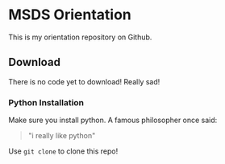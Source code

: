 # MSDS Orientation

This is my orientation repository on Github.


## Download

There is no code yet to download! Really sad!

### Python Installation

Make sure you install python. A famous philosopher once said: 
> "i really like python"


Use `git clone` to clone this repo!
